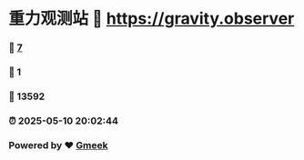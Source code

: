 # 重力观测站 :link: https://gravity.observer 
### :page_facing_up: [7](https://gravity.observer/tag.html) 
### :speech_balloon: 1 
### :hibiscus: 13592 
### :alarm_clock: 2025-05-10 20:02:44 
### Powered by :heart: [Gmeek](https://github.com/Meekdai/Gmeek)
